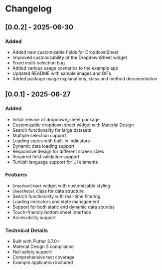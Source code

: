 # Changelog

## [0.0.2] - 2025-06-30

### Added

- Added new customizable fields for DropdownSheet
- Improved customizability of the DropdownSheet widget
- Fixed multi-selection bug
- Added various usage scenarios to the example app
- Updated README with sample images and GIFs
- Added package usage explanations, class and method documentation

## [0.0.1] - 2025-06-27

### Added

- Initial release of dropdown_sheet package
- Customizable dropdown sheet widget with Material Design
- Search functionality for large datasets
- Multiple selection support
- Loading states with built-in indicators
- Dynamic data loading support
- Responsive design for different screen sizes
- Required field validation support
- Turkish language support for UI elements

### Features

- `DropdownSheet` widget with customizable styling
- `SheetModel` class for data structure
- Search functionality with real-time filtering
- Loading indicators and state management
- Support for both static and dynamic data sources
- Touch-friendly bottom sheet interface
- Accessibility support

### Technical Details

- Built with Flutter 3.7.0+
- Material Design 3 compliance
- Null safety support
- Comprehensive test coverage
- Example application included
